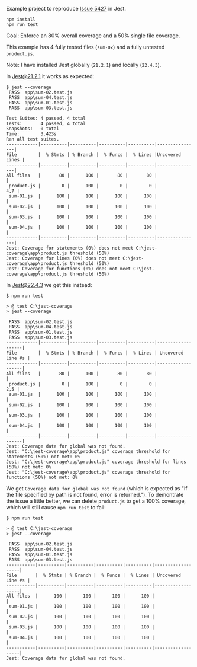 Example project to reproduce [Issue 5427](https://github.com/facebook/jest/issues/5427) in Jest.

```
npm install
npm run test
```

Goal: Enforce an 80% overall coverage and a 50% single file coverage. 

This example has 4 fully tested files (`sum-0x`) and a fully untested `product.js`.

Note: I have installed Jest globally (`21.2.1`) and locally (`22.4.3`).

In Jest@21.2.1 it works as expected:

```
$ jest --coverage
 PASS  app\sum-02.test.js
 PASS  app\sum-04.test.js
 PASS  app\sum-01.test.js
 PASS  app\sum-03.test.js

Test Suites: 4 passed, 4 total
Tests:       4 passed, 4 total
Snapshots:   0 total
Time:        3.423s
Ran all test suites.
------------|----------|----------|----------|----------|----------------|
File        |  % Stmts | % Branch |  % Funcs |  % Lines |Uncovered Lines |
------------|----------|----------|----------|----------|----------------|
All files   |       80 |      100 |       80 |       80 |                |
 product.js |        0 |      100 |        0 |        0 |            4,7 |
 sum-01.js  |      100 |      100 |      100 |      100 |                |
 sum-02.js  |      100 |      100 |      100 |      100 |                |
 sum-03.js  |      100 |      100 |      100 |      100 |                |
 sum-04.js  |      100 |      100 |      100 |      100 |                |
------------|----------|----------|----------|----------|----------------|
Jest: Coverage for statements (0%) does not meet C:\jest-coverage\app\product.js threshold (50%)
Jest: Coverage for lines (0%) does not meet C:\jest-coverage\app\product.js threshold (50%)
Jest: Coverage for functions (0%) does not meet C:\jest-coverage\app\product.js threshold (50%)
```


In Jest@22.4.3 we get this instead:

```
$ npm run test

> @ test C:\jest-coverage
> jest --coverage

 PASS  app\sum-02.test.js
 PASS  app\sum-04.test.js
 PASS  app\sum-01.test.js
 PASS  app\sum-03.test.js
------------|----------|----------|----------|----------|-------------------|
File        |  % Stmts | % Branch |  % Funcs |  % Lines | Uncovered Line #s |
------------|----------|----------|----------|----------|-------------------|
All files   |       80 |      100 |       80 |       80 |                   |
 product.js |        0 |      100 |        0 |        0 |               2,5 |
 sum-01.js  |      100 |      100 |      100 |      100 |                   |
 sum-02.js  |      100 |      100 |      100 |      100 |                   |
 sum-03.js  |      100 |      100 |      100 |      100 |                   |
 sum-04.js  |      100 |      100 |      100 |      100 |                   |
------------|----------|----------|----------|----------|-------------------|
Jest: Coverage data for global was not found.
Jest: "C:\jest-coverage\app\product.js" coverage threshold for statements (50%) not met: 0%
Jest: "C:\jest-coverage\app\product.js" coverage threshold for lines (50%) not met: 0%
Jest: "C:\jest-coverage\app\product.js" coverage threshold for functions (50%) not met: 0%
```

We get `Coverage data for global was not found` (which is expected as "If the file specified by path is not found, error is returned."). To demontrate the issue a little better, we can delete `product.js` to get a 100% coverage, which will still cause `npm run test` to fail:

```
$ npm run test

> @ test C:\jest-coverage
> jest --coverage

 PASS  app\sum-02.test.js
 PASS  app\sum-04.test.js
 PASS  app\sum-01.test.js
 PASS  app\sum-03.test.js
-----------|----------|----------|----------|----------|-------------------|
File       |  % Stmts | % Branch |  % Funcs |  % Lines | Uncovered Line #s |
-----------|----------|----------|----------|----------|-------------------|
All files  |      100 |      100 |      100 |      100 |                   |
 sum-01.js |      100 |      100 |      100 |      100 |                   |
 sum-02.js |      100 |      100 |      100 |      100 |                   |
 sum-03.js |      100 |      100 |      100 |      100 |                   |
 sum-04.js |      100 |      100 |      100 |      100 |                   |
-----------|----------|----------|----------|----------|-------------------|
Jest: Coverage data for global was not found.
```